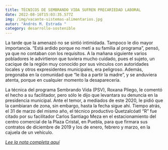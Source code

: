 ```yaml
---
title: TÉCNICOS DE SEMBRANDO VIDA SUFREN PRECARIEDAD LABORAL
date: 2022-08-16T15:03:35.577Z
img: /img/vacante-sistemas-alimentarios.jpg
autor: "Andrés M. Estrada "
category: desarrollo-sostenible
---
```

<!--StartFragment-->

La tarde que la amenazó no se sintió intimidada. Tampoco le dio mayor importancia. “Está ardido porque no metí a su familia al programa”, pensó, ya que no contaban con los requisitos. A la mañana siguiente varios pobladores le advirtieron que tuviera mucho cuidado, pues el sujeto, un cacique de la región muy conocido por sus vínculos con autoridades locales y otros expresidentes municipales, era peligroso. Además, pregonaba en la comunidad que “le iba a partir la madre”, y se anduviera atenta, porque en cualquier momento la desaparecería.

La técnica del programa Sembrando Vida (PSV), Roxana Pliego, le comentó el hecho a su facilitador, pero sólo le dijo que levantara su denuncia en la presidencia municipal. Ante el temor, a mediados de este 2020, le pidió que la cambiaran de zona, sin embargo, hasta la fecha sigue ahí. Tiempo atrás, el 31 de marzo del mismo año, el técnico productivo Quetzalcóatl “R” fue citado por su facilitador Carlos Santiago Meza en el estacionamiento del centro comercial de la Plaza Cristal, en Puebla, para que firmara sus contratos de diciembre de 2019 y los de enero, febrero y marzo, en la cajuela de un vehículo.

*[Lee la nota completa aquí](https://www.elsoldemexico.com.mx/mexico/sociedad/tecnicos-de-sembrando-vida-sufren-precariedad-laboral-despidos-pandemia-coronavirus-covid-19-programas-sociales-6135672.html)*

<!--EndFragment-->
